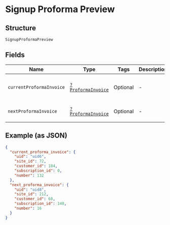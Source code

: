 
# Signup Proforma Preview

## Structure

`SignupProformaPreview`

## Fields

| Name | Type | Tags | Description | Getter | Setter |
|  --- | --- | --- | --- | --- | --- |
| `currentProformaInvoice` | [`?ProformaInvoice`](../../doc/models/proforma-invoice.md) | Optional | - | getCurrentProformaInvoice(): ?ProformaInvoice | setCurrentProformaInvoice(?ProformaInvoice currentProformaInvoice): void |
| `nextProformaInvoice` | [`?ProformaInvoice`](../../doc/models/proforma-invoice.md) | Optional | - | getNextProformaInvoice(): ?ProformaInvoice | setNextProformaInvoice(?ProformaInvoice nextProformaInvoice): void |

## Example (as JSON)

```json
{
  "current_proforma_invoice": {
    "uid": "uid6",
    "site_id": 72,
    "customer_id": 184,
    "subscription_id": 0,
    "number": 132
  },
  "next_proforma_invoice": {
    "uid": "uid8",
    "site_id": 212,
    "customer_id": 68,
    "subscription_id": 140,
    "number": 16
  }
}
```

